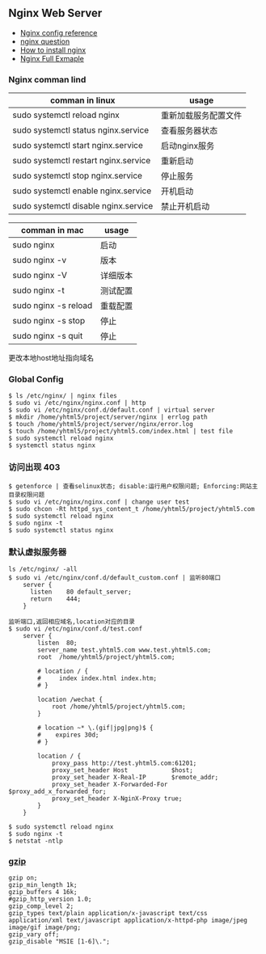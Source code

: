 ## Nginx Web Server

* [Nginx config reference][nginx-reference]
* [nginx question][nginx-question]
* [How to install nginx][nginx-install]
* [Nginx Full Exmaple](https://www.nginx.com/resources/wiki/start/topics/examples/full/)

### Nginx comman lind

|comman in linux|usage|
|---|---|
|sudo systemctl reload nginx|重新加载服务配置文件|
|sudo systemctl status nginx.service|查看服务器状态|
|sudo systemctl start nginx.service|启动nginx服务|
|sudo systemctl restart nginx.service|重新启动|
|sudo systemctl stop nginx.service|停止服务|
|sudo systemctl enable nginx.service|开机启动|
|sudo systemctl disable nginx.service|禁止开机启动|

|comman in mac|usage|
|---|---|
|sudo nginx | 启动 |
|sudo nginx -v | 版本 |
|sudo nginx -V | 详细版本 |
|sudo nginx -t| 测试配置 |
|sudo nginx -s reload| 重载配置 |
|sudo nginx -s stop | 停止 |
|sudo nginx -s quit | 停止 |

更改本地host地址指向域名

### Global Config 

```
$ ls /etc/nginx/ | nginx files
$ sudo vi /etc/nginx/nginx.conf | http
$ sudo vi /etc/nginx/conf.d/default.conf | virtual server
$ mkdir /home/yhtml5/project/server/nginx | errlog path
$ touch /home/yhtml5/project/server/nginx/error.log
$ touch /home/yhtml5/project/yhtml5.com/index.html | test file
$ sudo systemctl reload nginx
$ systemctl status nginx
```

### 访问出现 403

```
$ getenforce | 查看selinux状态; disable:运行用户权限问题; Enforcing:网站主目录权限问题
$ sudo vi /etc/nginx/nginx.conf | change user test
$ sudo chcon -Rt httpd_sys_content_t /home/yhtml5/project/yhtml5.com 
$ sudo systemctl reload nginx
$ sudo nginx -t
$ sudo systemctl status nginx
```

### 默认虚拟服务器

```            
ls /etc/nginx/ -all
$ sudo vi /etc/nginx/conf.d/default_custom.conf | 监听80端口
    server {
      listen    80 default_server;
      return    444;
    }

监听端口,返回相应域名,location对应的目录 
$ sudo vi /etc/nginx/conf.d/test.conf  
    server {
        listen  80;
        server_name test.yhtml5.com www.test.yhtml5.com;
        root  /home/yhtml5/project/yhtml5.com;
    
        # location / {
        #     index index.html index.htm;
        # }
    
        location /wechat {
            root /home/yhtml5/project/yhtml5.com;
        }
    
        # location ~* \.(gif|jpg|png)$ {
        #    expires 30d;
        # }
    
        location / {
            proxy_pass http://test.yhtml5.com:61201;
            proxy_set_header Host            $host;
            proxy_set_header X-Real-IP       $remote_addr;
            proxy_set_header X-Forwarded-For $proxy_add_x_forwarded_for;
            proxy_set_header X-NginX-Proxy true;
        }
    }
    
$ sudo systemctl reload nginx
$ sudo nginx -t
$ netstat -ntlp
```

### [gzip][gzip]

```
gzip on;
gzip_min_length 1k;
gzip_buffers 4 16k;
#gzip_http_version 1.0;
gzip_comp_level 2;
gzip_types text/plain application/x-javascript text/css application/xml text/javascript application/x-httpd-php image/jpeg image/gif image/png;
gzip_vary off;
gzip_disable "MSIE [1-6]\.";
```

[ninghaoNginx]:http://ninghao.net/course/3996
[gzip]:http://www.cnblogs.com/mitang/p/4477220.html
[nginx-reference]:http://www.cnblogs.com/gide/p/6180251.html
[nginx-question]:question.md
[nginx-install]:install.md
